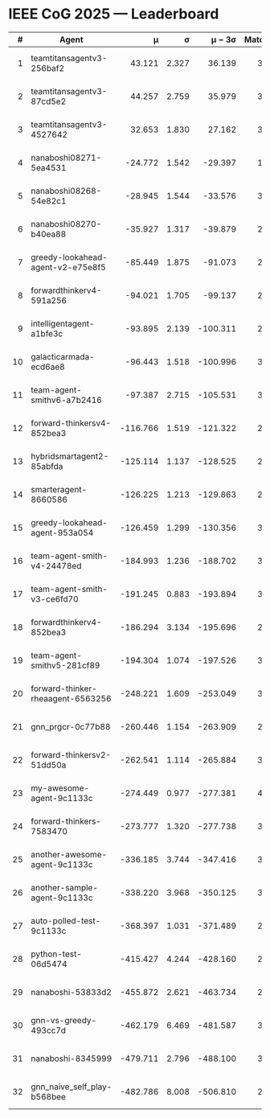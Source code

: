 # IEEE CoG 2025 — Leaderboard

| # | Agent | μ | σ | μ − 3σ | Matches | Updated |
|---:|---|---:|---:|---:|---:|---|
| 1 | teamtitansagentv3-256baf2 | 43.121 | 2.327 | 36.139 | 3420 | 2025-08-28 00:18 |
| 2 | teamtitansagentv3-87cd5e2 | 44.257 | 2.759 | 35.979 | 3320 | 2025-08-28 00:18 |
| 3 | teamtitansagentv3-4527642 | 32.653 | 1.830 | 27.162 | 3260 | 2025-08-28 00:18 |
| 4 | nanaboshi08271-5ea4531 | -24.772 | 1.542 | -29.397 | 1560 | 2025-08-28 00:18 |
| 5 | nanaboshi08268-54e82c1 | -28.945 | 1.544 | -33.576 | 3058 | 2025-08-28 00:18 |
| 6 | nanaboshi08270-b40ea88 | -35.927 | 1.317 | -39.879 | 2158 | 2025-08-28 00:18 |
| 7 | greedy-lookahead-agent-v2-e75e8f5 | -85.449 | 1.875 | -91.073 | 2706 | 2025-08-28 00:18 |
| 8 | forwardthinkerv4-591a256 | -94.021 | 1.705 | -99.137 | 2731 | 2025-08-28 00:18 |
| 9 | intelligentagent-a1bfe3c | -93.895 | 2.139 | -100.311 | 2903 | 2025-08-28 00:18 |
| 10 | galacticarmada-ecd6ae8 | -96.443 | 1.518 | -100.996 | 3040 | 2025-08-28 00:18 |
| 11 | team-agent-smithv6-a7b2416 | -97.387 | 2.715 | -105.531 | 3660 | 2025-08-28 00:18 |
| 12 | forward-thinkersv4-852bea3 | -116.766 | 1.519 | -121.322 | 2836 | 2025-08-28 00:18 |
| 13 | hybridsmartagent2-85abfda | -125.114 | 1.137 | -128.525 | 2869 | 2025-08-28 00:18 |
| 14 | smarteragent-8660586 | -126.225 | 1.213 | -129.863 | 2740 | 2025-08-28 00:18 |
| 15 | greedy-lookahead-agent-953a054 | -126.459 | 1.299 | -130.356 | 3086 | 2025-08-28 00:18 |
| 16 | team-agent-smith-v4-24478ed | -184.993 | 1.236 | -188.702 | 3294 | 2025-08-28 00:18 |
| 17 | team-agent-smith-v3-ce6fd70 | -191.245 | 0.883 | -193.894 | 3574 | 2025-08-28 00:18 |
| 18 | forwardthinkerv4-852bea3 | -186.294 | 3.134 | -195.696 | 2487 | 2025-08-28 00:18 |
| 19 | team-agent-smithv5-281cf89 | -194.304 | 1.074 | -197.526 | 3500 | 2025-08-28 00:18 |
| 20 | forward-thinker-rheaagent-6563256 | -248.221 | 1.609 | -253.049 | 3464 | 2025-08-28 00:18 |
| 21 | gnn_prgcr-0c77b88 | -260.446 | 1.154 | -263.909 | 2860 | 2025-08-28 00:18 |
| 22 | forward-thinkersv2-51dd50a | -262.541 | 1.114 | -265.884 | 3664 | 2025-08-28 00:18 |
| 23 | my-awesome-agent-9c1133c | -274.449 | 0.977 | -277.381 | 4260 | 2025-08-28 00:18 |
| 24 | forward-thinkers-7583470 | -273.777 | 1.320 | -277.738 | 3380 | 2025-08-28 00:18 |
| 25 | another-awesome-agent-9c1133c | -336.185 | 3.744 | -347.416 | 3800 | 2025-08-28 00:18 |
| 26 | another-sample-agent-9c1133c | -338.220 | 3.968 | -350.125 | 3440 | 2025-08-28 00:18 |
| 27 | auto-polled-test-9c1133c | -368.397 | 1.031 | -371.489 | 2940 | 2025-08-28 00:18 |
| 28 | python-test-06d5474 | -415.427 | 4.244 | -428.160 | 2770 | 2025-08-28 00:18 |
| 29 | nanaboshi-53833d2 | -455.872 | 2.621 | -463.734 | 2920 | 2025-08-28 00:18 |
| 30 | gnn-vs-greedy-493cc7d | -462.179 | 6.469 | -481.587 | 3140 | 2025-08-28 00:18 |
| 31 | nanaboshi-8345999 | -479.711 | 2.796 | -488.100 | 3190 | 2025-08-28 00:18 |
| 32 | gnn_naive_self_play-b568bee | -482.786 | 8.008 | -506.810 | 2480 | 2025-08-28 00:18 |
